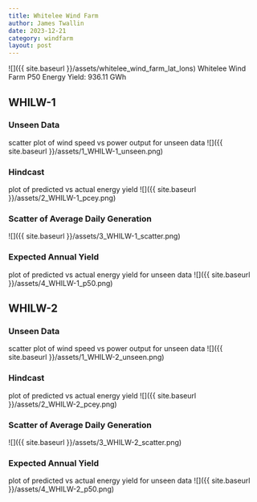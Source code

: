 ```yaml
---
title: Whitelee Wind Farm
author: James Twallin
date: 2023-12-21
category: windfarm
layout: post
---
```

![]({{ site.baseurl }}/assets/whitelee_wind_farm_lat_lons)
Whitelee Wind Farm P50 Energy Yield: 936.11 GWh

WHILW-1
-------------
### Unseen Data 
scatter plot of wind speed vs power output for unseen data
![]({{ site.baseurl }}/assets/1_WHILW-1_unseen.png)
### Hindcast 
plot of predicted vs actual energy yield
![]({{ site.baseurl }}/assets/2_WHILW-1_pcey.png)
### Scatter of Average Daily Generation 

![]({{ site.baseurl }}/assets/3_WHILW-1_scatter.png)
### Expected Annual Yield 
plot of predicted vs actual energy yield for unseen data
![]({{ site.baseurl }}/assets/4_WHILW-1_p50.png)

WHILW-2
-------------
### Unseen Data 
scatter plot of wind speed vs power output for unseen data
![]({{ site.baseurl }}/assets/1_WHILW-2_unseen.png)
### Hindcast 
plot of predicted vs actual energy yield
![]({{ site.baseurl }}/assets/2_WHILW-2_pcey.png)
### Scatter of Average Daily Generation 

![]({{ site.baseurl }}/assets/3_WHILW-2_scatter.png)
### Expected Annual Yield 
plot of predicted vs actual energy yield for unseen data
![]({{ site.baseurl }}/assets/4_WHILW-2_p50.png)


